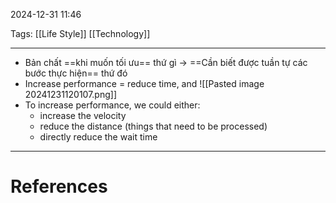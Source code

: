 2024-12-31 11:46

Tags: [[Life Style]] [[Technology]]

---

- Bản chất ==khi muốn tối ưu== thứ gì -> ==Cần biết được tuần tự các bước thực hiện== thứ đó
- Increase performance = reduce time, and
![[Pasted image 20241231120107.png]]
- To increase performance, we could either:
	- increase the velocity
	- reduce the distance (things that need to be processed)
	- directly reduce the wait time


---
# References
